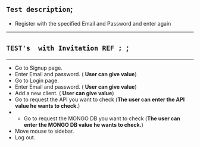 ## `Test description`;

* Register with the specified Email and Password and enter again

---


## `TEST's  with Invitation REF ; `;


---
* Go to Signup page.
* Enter Email and password. ( **User can give value**)
* Go to Login page.
* Enter Email and password. ( **User can give value**)
* Add a new client. ( **User can give value**)
* Go to request the API you want to check (**The user can enter the API value he wants to check.**)
* * Go to request the MONGO DB you want to check (**The user can enter the MONGO DB value he wants to check.**)
* Move mouse to sidebar.
* Log out. 
